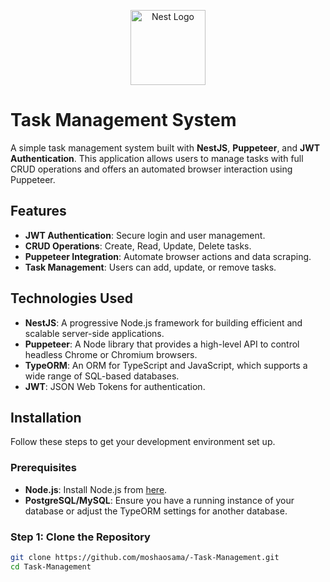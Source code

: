 <p align="center">
  <a href="http://nestjs.com/" target="blank"><img src="https://nestjs.com/img/logo-small.svg" width="120" alt="Nest Logo" /></a>
</p>

# Task Management System

A simple task management system built with **NestJS**, **Puppeteer**, and **JWT Authentication**. This application allows users to manage tasks with full CRUD operations and offers an automated browser interaction using Puppeteer.

## Features

- **JWT Authentication**: Secure login and user management.
- **CRUD Operations**: Create, Read, Update, Delete tasks.
- **Puppeteer Integration**: Automate browser actions and data scraping.
- **Task Management**: Users can add, update, or remove tasks.

## Technologies Used

- **NestJS**: A progressive Node.js framework for building efficient and scalable server-side applications.
- **Puppeteer**: A Node library that provides a high-level API to control headless Chrome or Chromium browsers.
- **TypeORM**: An ORM for TypeScript and JavaScript, which supports a wide range of SQL-based databases.
- **JWT**: JSON Web Tokens for authentication.

## Installation

Follow these steps to get your development environment set up.

### Prerequisites

- **Node.js**: Install Node.js from [here](https://nodejs.org/).
- **PostgreSQL/MySQL**: Ensure you have a running instance of your database or adjust the TypeORM settings for another database.

### Step 1: Clone the Repository

```bash
git clone https://github.com/moshaosama/-Task-Management.git
cd Task-Management
